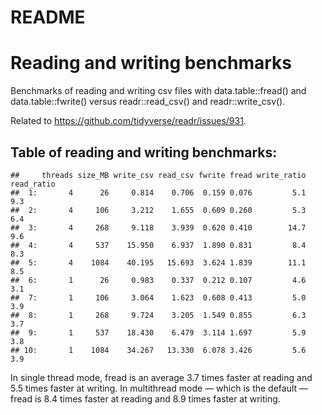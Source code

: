README
================

# Reading and writing benchmarks

Benchmarks of reading and writing csv files with data.table::fread() and
data.table::fwrite() versus readr::read\_csv() and readr::write\_csv().

Related to
    <https://github.com/tidyverse/readr/issues/931>.

## Table of reading and writing benchmarks:

    ##     threads size_MB write_csv read_csv fwrite fread write_ratio read_ratio
    ##  1:       4      26     0.814    0.706  0.159 0.076         5.1        9.3
    ##  2:       4     106     3.212    1.655  0.609 0.260         5.3        6.4
    ##  3:       4     268     9.118    3.939  0.620 0.410        14.7        9.6
    ##  4:       4     537    15.950    6.937  1.890 0.831         8.4        8.3
    ##  5:       4    1084    40.195   15.693  3.624 1.839        11.1        8.5
    ##  6:       1      26     0.983    0.337  0.212 0.107         4.6        3.1
    ##  7:       1     106     3.064    1.623  0.608 0.413         5.0        3.9
    ##  8:       1     268     9.724    3.205  1.549 0.855         6.3        3.7
    ##  9:       1     537    18.430    6.479  3.114 1.697         5.9        3.8
    ## 10:       1    1084    34.267   13.330  6.078 3.426         5.6        3.9

In single thread mode, fread is an average 3.7 times faster at reading
and 5.5 times faster at writing. In multithread mode — which is the
default — fread is 8.4 times faster at reading and 8.9 times faster at
writing.
